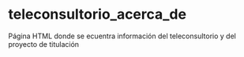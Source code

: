 # teleconsultorio_acerca_de
Página HTML donde se ecuentra información del teleconsultorio y del proyecto de titulación


